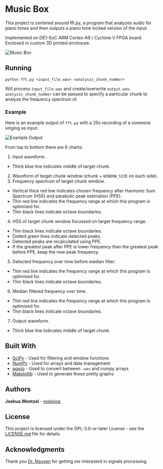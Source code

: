 # Music Box
This project is centered around fft.py, a program that analyzes audio for piano tones and then outputs a piano tone locked version of the input.

Implemented on DE1-SoC ARM Cortex-A9 / Cyclone V FPGA board. Enclosed in custom 3D printed enclosure.

![Music Box](https://i.imgur.com/sQSnHPn.jpeg)

## Running

```
python fft.py <input_file.wav> <analysis_chunk_number>
```
Will process `input_file.wav` and create/overwrite `output.wav`. `analysis_chunk_number` can be passed to specify a particular chunk to analyze the frequency spectrum of. 

### Example
Here is an example output of `fft.py` with a 25s recording of a someone singing as input.

![Example Output](https://i.imgur.com/P6N9Kq3.png)

From top to bottom there are 6 charts:
1. Input waveform.
* Thick blue line indicates middle of target chunk.
2. Waveform of target chunk window (chunk + `WINDOW_SIZE` on each side).
3. Frequency spectrum of target chunk window.
* Vertical thick red line indicates chosen frequency after Harmonic Sum Spectrum (HSS) and parabolic peak estimation (PPE).
* Thin red line indicates the frequency range at which this program is optimised for.
* Thin black lines indicate octave boundaries.
4. HSS of target chunk window focussed on target frequency range.
* Thin black lines indicate octave boundaries.
* Dotted green lines indicate detected peaks.
* Detected peaks are recalculated using PPE.
* If the greatest peak after PPE is lower frequency than the greatest peak before PPE, keep the new peak frequency.
5. Detected frequency over time before median filter.
* Thin red line indicates the frequency range at which this program is optimised for.
* Thin black lines indicate octave boundaries.
6. Median filtered frequency over time.
* Thin red line indicates the frequency range at which this program is optimised for.
* Thin black lines indicate octave boundaries.
7. Output waveform.
* Thick blue line indicates middle of target chunk.
  

## Built With

* [SciPy](https://www.scipy.org/) - Used for filtering and window functions
* [NumPy](https://numpy.org/) - Used for arrays and data management
* [wavio](https://pypi.org/project/wavio/) - Used to convert between `.wav` and numpy arrays
* [Matplotlib](https://matplotlib.org/) - Used to generate those pretty graphs


## Authors

**Joshua Wentzel** - [explojoe](https://github.com/explojoe)
## License

This project is licensed under the GPL-3.0-or-later License - see the [LICENSE.md](LICENSE.md) file for details

## Acknowledgments

Thank you [Dr. Nguyen](https://eecs.oregonstate.edu/people/nguyen-thinh) for getting me interested in signals processing.
